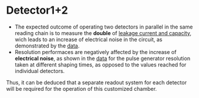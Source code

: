 # Detector1+2
- The expected outcome of operating two detectors in parallel in the same reading chain is to measure the **double** of [leakage current and capacity](Detectors1+2/Is_Ceq), wich leads to an increase of electrical noise in the circuit, as demonstrated by the [data](Detectors1+2/Is_Ceq/Data).
- Resolution performaces are negatively affected by the increase of **electrical noise**, as shown in the [data](Detectors1+2/Shaping_time/Data) for the pulse generator resolution taken at different shaping times, as opposed to the values reached for individual detectors.
  
Thus, it can be deduced that a separate readout system for each detector will be required for the operation of this customized chamber.
